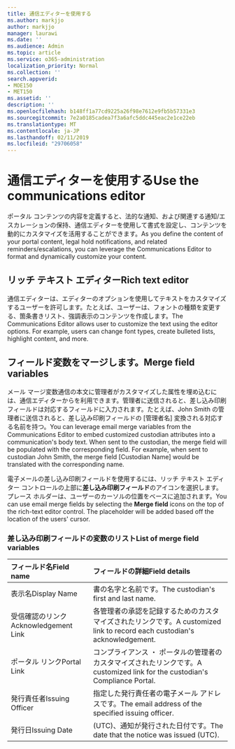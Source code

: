 ```yaml
---
title: 通信エディターを使用する
ms.author: markjjo
author: markjjo
manager: laurawi
ms.date: ''
ms.audience: Admin
ms.topic: article
ms.service: o365-administration
localization_priority: Normal
ms.collection: ''
search.appverid:
- MOE150
- MET150
ms.assetid: ''
description: ''
ms.openlocfilehash: b148ff1a77cd9225a26f98e7612e9fb5b57331e3
ms.sourcegitcommit: 7e2a0185cadea7f3a6afc5ddc445eac2e1ce22eb
ms.translationtype: MT
ms.contentlocale: ja-JP
ms.lasthandoff: 02/11/2019
ms.locfileid: "29706058"
---
```

# <a name="use-the-communications-editor"></a><span data-ttu-id="a9b63-102">通信エディターを使用する</span><span class="sxs-lookup"><span data-stu-id="a9b63-102">Use the communications editor</span></span>

<span data-ttu-id="a9b63-103">ポータル コンテンツの内容を定義すると、法的な通知、および関連する通知/エスカレーションの保持、通信エディターを使用して書式を設定し、コンテンツを動的にカスタマイズを活用することができます。</span><span class="sxs-lookup"><span data-stu-id="a9b63-103">As you define the content of your portal content, legal hold notifications, and related reminders/escalations, you can leverage the Communications Editor to format and dynamically customize your content.</span></span>

## <a name="rich-text-editor"></a><span data-ttu-id="a9b63-104">リッチ テキスト エディター</span><span class="sxs-lookup"><span data-stu-id="a9b63-104">Rich text editor</span></span> 

<span data-ttu-id="a9b63-p101">通信エディターは、エディターのオプションを使用してテキストをカスタマイズするユーザーを許可します。たとえば、ユーザーは、フォントの種類を変更する、箇条書きリスト、強調表示のコンテンツを作成します。</span><span class="sxs-lookup"><span data-stu-id="a9b63-p101">The Communications Editor allows user to customize the text using the editor options. For example, users can change font types, create bulleted lists, highlight content, and more.</span></span> 

## <a name="merge-field-variables"></a><span data-ttu-id="a9b63-107">フィールド変数をマージします。</span><span class="sxs-lookup"><span data-stu-id="a9b63-107">Merge field variables</span></span>

<span data-ttu-id="a9b63-p102">メール マージ変数通信の本文に管理者がカスタマイズした属性を埋め込むには、通信エディターからを利用できます。管理者に送信されると、差し込み印刷フィールドは対応するフィールドに入力されます。たとえば、John Smith の管理者に送信されると、差し込み印刷フィールドの [管理者名] 変換される対応する名前を持つ。</span><span class="sxs-lookup"><span data-stu-id="a9b63-p102">You can leverage email merge variables from the Communications Editor to embed customized custodian attributes into a communication's body text. When sent to the custodian, the merge field will be populated with the corresponding field. For example, when sent to custodian John Smith, the merge field [Custodian Name] would be translated with the corresponding name.</span></span> 

<span data-ttu-id="a9b63-p103">電子メールの差し込み印刷フィールドを使用するには、リッチ テキスト エディター コントロールの上部に**差し込み印刷フィールド**のアイコンを選択します。プレース ホルダーは、ユーザーのカーソルの位置をベースに追加されます。</span><span class="sxs-lookup"><span data-stu-id="a9b63-p103">You can use email merge fields by selecting the **Merge field** icons on the top of the rich-text editor control. The placeholder will be added based off the location of the users' cursor.</span></span> 

### <a name="list-of-merge-field-variables"></a><span data-ttu-id="a9b63-113">差し込み印刷フィールドの変数のリスト</span><span class="sxs-lookup"><span data-stu-id="a9b63-113">List of merge field variables</span></span>

| <span data-ttu-id="a9b63-114">フィールド名</span><span class="sxs-lookup"><span data-stu-id="a9b63-114">Field name</span></span>                  | <span data-ttu-id="a9b63-115">フィールドの詳細</span><span class="sxs-lookup"><span data-stu-id="a9b63-115">Field details</span></span> | 
| :------------------- | :------------------- |
| <span data-ttu-id="a9b63-116">表示名</span><span class="sxs-lookup"><span data-stu-id="a9b63-116">Display Name</span></span>  | <span data-ttu-id="a9b63-117">書の名字と名前です。</span><span class="sxs-lookup"><span data-stu-id="a9b63-117">The custodian's first and last name.</span></span> | 
| <span data-ttu-id="a9b63-118">受信確認のリンク</span><span class="sxs-lookup"><span data-stu-id="a9b63-118">Acknowledgement Link</span></span> | <span data-ttu-id="a9b63-119">各管理者の承認を記録するためのカスタマイズされたリンクです。</span><span class="sxs-lookup"><span data-stu-id="a9b63-119">A customized link to record each custodian's acknowledgement.</span></span>|                 |
| <span data-ttu-id="a9b63-120">ポータル リンク</span><span class="sxs-lookup"><span data-stu-id="a9b63-120">Portal Link</span></span>     | <span data-ttu-id="a9b63-121">コンプライアンス ・ ポータルの管理者のカスタマイズされたリンクです。</span><span class="sxs-lookup"><span data-stu-id="a9b63-121">A customized link for the custodian's Compliance Portal.</span></span>|                |
| <span data-ttu-id="a9b63-122">発行責任者</span><span class="sxs-lookup"><span data-stu-id="a9b63-122">Issuing Officer</span></span>                   | <span data-ttu-id="a9b63-123">指定した発行責任者の電子メール アドレスです。</span><span class="sxs-lookup"><span data-stu-id="a9b63-123">The email address of the specified issuing officer.</span></span>|                   |
| <span data-ttu-id="a9b63-124">発行日</span><span class="sxs-lookup"><span data-stu-id="a9b63-124">Issuing Date</span></span>                   | <span data-ttu-id="a9b63-125">(UTC)、通知が発行された日付です。</span><span class="sxs-lookup"><span data-stu-id="a9b63-125">The date that the notice was issued (UTC).</span></span>              |